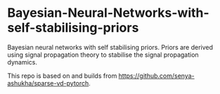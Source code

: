 # Bayesian-Neural-Networks-with-self-stabilising-priors
Bayesian neural networks with self stabilising priors. Priors are derived using signal propagation theory to stabilise the signal propagation dynamics.

This repo is based on and builds from https://github.com/senya-ashukha/sparse-vd-pytorch.
